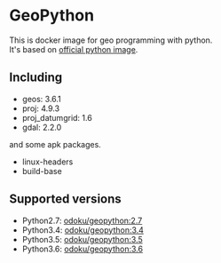 # GeoPython

This is docker image for geo programming with python.  
It's based on [official python image](https://hub.docker.com/_/python/).


## Including

- geos: 3.6.1
- proj: 4.9.3
- proj_datumgrid: 1.6
- gdal: 2.2.0

and some apk packages.

- linux-headers
- build-base


## Supported versions

- Python2.7: [odoku/geopython:2.7](https://github.com/odoku/docker-geopython/tree/master/python2.7)
- Python3.4: [odoku/geopython:3.4](https://github.com/odoku/docker-geopython/tree/master/python3.4)
- Python3.5: [odoku/geopython:3.5](https://github.com/odoku/docker-geopython/tree/master/python3.5)
- Python3.6: [odoku/geopython:3.6](https://github.com/odoku/docker-geopython/tree/master/python3.6)
